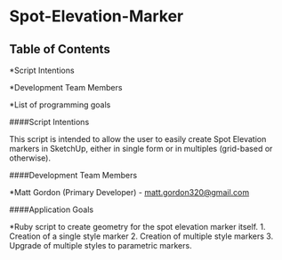Spot-Elevation-Marker
===========

Table of Contents
-----------
*Script Intentions

*Development Team Members

*List of programming goals

####Script Intentions

This script is intended to allow the user to easily create Spot Elevation markers in SketchUp, either in single form or in multiples (grid-based or otherwise).

####Development Team Members

*Matt Gordon (Primary Developer) - matt.gordon320@gmail.com

####Application Goals

*Ruby script to create geometry for the spot elevation marker itself.
	1. Creation of a single style marker
	2. Creation of multiple style markers
	3. Upgrade of multiple styles to parametric markers.
	